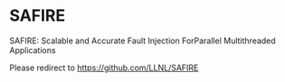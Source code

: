 # SAFIRE
SAFIRE: Scalable and Accurate Fault Injection ForParallel Multithreaded Applications

Please redirect to https://github.com/LLNL/SAFIRE
